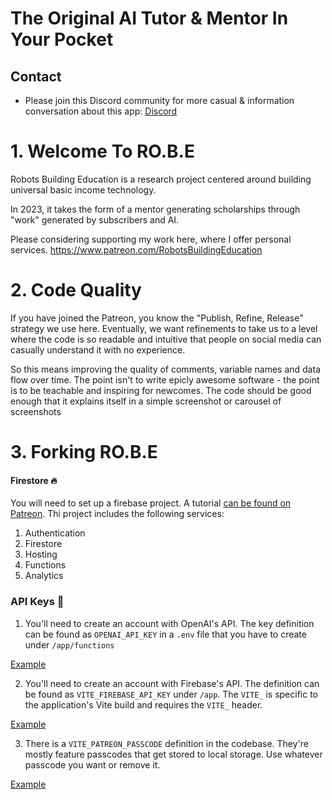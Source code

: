 # The Original AI Tutor & Mentor In Your Pocket

## Contact

- Please join this Discord community for more casual & information conversation about this app: [Discord](https://discord.gg/9kguaaDRmt)

# 1. Welcome To RO.B.E

Robots Building Education is a research project centered
around building universal basic income technology.

In 2023, it takes the form of a mentor generating scholarships through "work" generated by subscribers and AI.

Please considering supporting my work here, where I offer personal services.
https://www.patreon.com/RobotsBuildingEducation

# 2. Code Quality

If you have joined the Patreon, you know the "Publish, Refine, Release" strategy we use here. Eventually, we want refinements to take us to a level where the code is so readable and intuitive that people on social media can casually understand it with no experience.

So this means improving the quality of comments, variable names and data flow over time. The point isn't to write epicly awesome software - the point is to be teachable and inspiring for newcomes. The code should be good enough that it explains itself in a simple screenshot or carousel of screenshots

# 3. Forking RO.B.E

#### Firestore 🔥

You will need to set up a firebase project. A tutorial [can be found on Patreon](https://www.patreon.com/posts/93082226). Thi project includes the following services:

1. Authentication
2. Firestore
3. Hosting
4. Functions
5. Analytics

### API Keys 🔐

1. You'll need to create an account with OpenAI's API. The key definition can be found as `OPENAI_API_KEY` in a `.env` file that you have to create under `/app/functions`

[Example](https://github.com/RobotsBuildingEducation/RobotsBuildingEducation/blob/refactor-sessions/app/functions/index.js#L9-L13)

2. You'll need to create an account with Firebase's API. The definition can be found as `VITE_FIREBASE_API_KEY` under `/app`. The `VITE_` is specific to the application's Vite build and requires the `VITE_` header.

[Example](https://github.com/RobotsBuildingEducation/RobotsBuildingEducation/blob/refactor-sessions/app/src/database/firebaseResources.tsx#L12-L22)

3. There is a `VITE_PATREON_PASSCODE` definition in the codebase. They're mostly feature passcodes that get stored to local storage. Use whatever passcode you want or remove it.

[Example](https://github.com/RobotsBuildingEducation/RobotsBuildingEducation/blob/refactor-sessions/app/src/App.tsx#L132)
